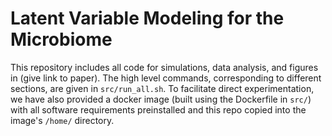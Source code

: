 # Latent Variable Modeling for the Microbiome

This repository includes all code for simulations, data analysis, and figures in
(give link to paper). The high level commands, corresponding to different
sections, are given in `src/run_all.sh`. To facilitate direct experimentation,
we have also provided a docker image (built using the Dockerfile in `src/`) with
all software requirements preinstalled and this repo copied into the image's
`/home/` directory.
